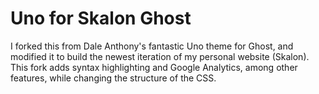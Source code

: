 Uno for Skalon Ghost
====================

I forked this from Dale Anthony's fantastic Uno theme for Ghost, and modified
it to build the newest iteration of my personal website (Skalon). This fork adds
syntax highlighting and Google Analytics, among other features, while changing
the structure of the CSS.
